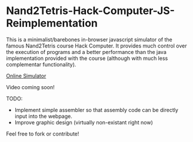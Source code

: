# Nand2Tetris-Hack-Computer-JS-Reimplementation
This is a minimalist/barebones in-browser javascript simulator of the famous Nand2Tetris course Hack Computer. It provides much control over the execution of programs and a better performance than the java implementation provided with the course (although with much less complementar functionality).

[Online Simulator](www.google.com)

Video coming soon!

TODO:
- Implement simple assembler so that assembly code can be directly input into the webpage.
- Improve graphic design (virtually non-existant right now)

Feel free to fork or contribute!
